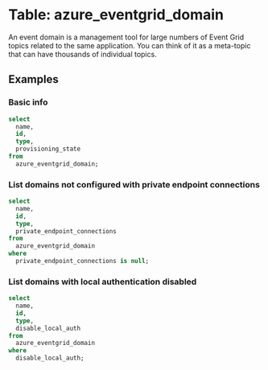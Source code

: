 # Table: azure_eventgrid_domain

An event domain is a management tool for large numbers of Event Grid topics related to the same application. You can think of it as a meta-topic that can have thousands of individual topics.

## Examples

### Basic info

```sql
select
  name,
  id,
  type,
  provisioning_state
from
  azure_eventgrid_domain;
```

### List domains not configured with private endpoint connections

```sql
select
  name,
  id,
  type,
  private_endpoint_connections
from
  azure_eventgrid_domain
where
  private_endpoint_connections is null;
```

### List domains with local authentication disabled

```sql
select
  name,
  id,
  type,
  disable_local_auth
from
  azure_eventgrid_domain
where
  disable_local_auth;
```
